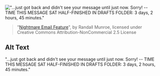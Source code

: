 !["...just got back and didn't see your message until just now. Sorry! -- TIME THIS MESSAGE SAT HALF-FINISHED IN DRAFTS FOLDER: 3 days, 2 hours, 45 minutes."](https://imgs.xkcd.com/comics/nightmare_email_feature.png)
> "[Nightmare Email Feature](https://xkcd.com/1915/)", by Randall Munroe, licensed under Creative Commons Attribution-NonCommercial 2.5 License

## Alt Text
"...just got back and didn't see your message until just now. Sorry! -- TIME THIS MESSAGE SAT HALF-FINISHED IN DRAFTS FOLDER: 3 days, 2 hours, 45 minutes."
